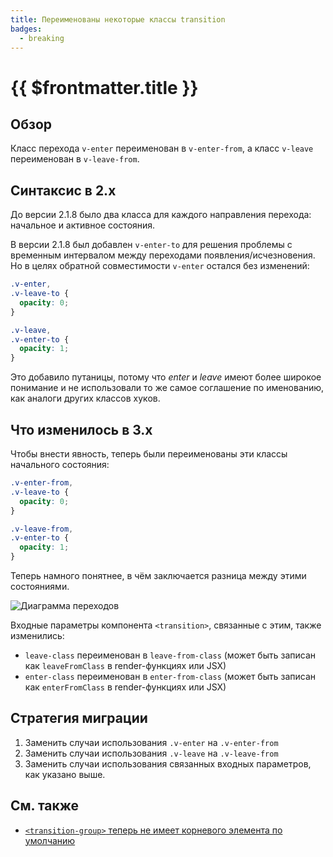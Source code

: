 ```yaml
---
title: Переименованы некоторые классы transition
badges:
  - breaking
---
```


# {{ $frontmatter.title }} <MigrationBadges :badges="$frontmatter.badges" />

## Обзор

Класс перехода `v-enter` переименован в `v-enter-from`, а класс `v-leave` переименован в `v-leave-from`.

## Синтаксис в 2.x

До версии 2.1.8 было два класса для каждого направления перехода: начальное и активное состояния.

В версии 2.1.8 был добавлен `v-enter-to` для решения проблемы с временным интервалом между переходами появления/исчезновения. Но в целях обратной совместимости `v-enter` остался без изменений:

```css
.v-enter,
.v-leave-to {
  opacity: 0;
}

.v-leave,
.v-enter-to {
  opacity: 1;
}
```

Это добавило путаницы, потому что _enter_ и _leave_ имеют более широкое понимание и не использовали то же самое соглашение по именованию, как аналоги других классов хуков.

## Что изменилось в 3.x

Чтобы внести явность, теперь были переименованы эти классы начального состояния:

```css
.v-enter-from,
.v-leave-to {
  opacity: 0;
}

.v-leave-from,
.v-enter-to {
  opacity: 1;
}
```

Теперь намного понятнее, в чём заключается разница между этими состояниями.

![Диаграмма переходов](/images/transitions.svg)

Входные параметры компонента `<transition>`, связанные с этим, также изменились:

- `leave-class` переименован в `leave-from-class` (может быть записан как `leaveFromClass` в render-функциях или JSX)
- `enter-class` переименован в `enter-from-class` (может быть записан как `enterFromClass` в render-функциях или JSX)

## Стратегия миграции

1. Заменить случаи использования `.v-enter` на `.v-enter-from`
2. Заменить случаи использования `.v-leave` на `.v-leave-from`
3. Заменить случаи использования связанных входных параметров, как указано выше.

## См. также

- [`<transition-group>` теперь не имеет корневого элемента по умолчанию](transition-group.md)
